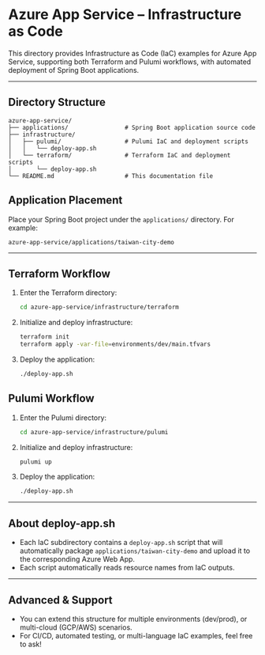 # Azure App Service – Infrastructure as Code

This directory provides Infrastructure as Code (IaC) examples for Azure App Service, supporting both Terraform and Pulumi workflows, with automated deployment of Spring Boot applications.

---

## Directory Structure
```
azure-app-service/
├── applications/                # Spring Boot application source code
├── infrastructure/
│   ├── pulumi/                  # Pulumi IaC and deployment scripts
│   │   └── deploy-app.sh
│   └── terraform/               # Terraform IaC and deployment scripts
│       └── deploy-app.sh
└── README.md                    # This documentation file
```

## Application Placement
Place your Spring Boot project under the `applications/` directory. For example:
```
azure-app-service/applications/taiwan-city-demo
```

---

## Terraform Workflow
1. Enter the Terraform directory:
   ```sh
   cd azure-app-service/infrastructure/terraform
   ```
2. Initialize and deploy infrastructure:
   ```sh
   terraform init
   terraform apply -var-file=environments/dev/main.tfvars
   ```
3. Deploy the application:
   ```sh
   ./deploy-app.sh
   ```

## Pulumi Workflow
1. Enter the Pulumi directory:
   ```sh
   cd azure-app-service/infrastructure/pulumi
   ```
2. Initialize and deploy infrastructure:
   ```sh
   pulumi up
   ```
3. Deploy the application:
   ```sh
   ./deploy-app.sh
   ```

---

## About deploy-app.sh
- Each IaC subdirectory contains a `deploy-app.sh` script that will automatically package `applications/taiwan-city-demo` and upload it to the corresponding Azure Web App.
- Each script automatically reads resource names from IaC outputs.

---

## Advanced & Support
- You can extend this structure for multiple environments (dev/prod), or multi-cloud (GCP/AWS) scenarios.
- For CI/CD, automated testing, or multi-language IaC examples, feel free to ask!
